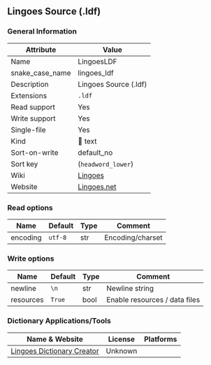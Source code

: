 ## Lingoes Source (.ldf)

### General Information

| Attribute       | Value                                                               |
| --------------- | ------------------------------------------------------------------- |
| Name            | LingoesLDF                                                          |
| snake_case_name | lingoes_ldf                                                         |
| Description     | Lingoes Source (.ldf)                                               |
| Extensions      | `.ldf`                                                              |
| Read support    | Yes                                                                 |
| Write support   | Yes                                                                 |
| Single-file     | Yes                                                                 |
| Kind            | 📝 text                                                              |
| Sort-on-write   | default_no                                                          |
| Sort key        | (`headword_lower`)                                                  |
| Wiki            | [Lingoes](https://en.wikipedia.org/wiki/Lingoes)                    |
| Website         | [Lingoes.net](http://www.lingoes.net/en/dictionary/dict_format.php) |

### Read options

| Name     | Default | Type | Comment          |
| -------- | ------- | ---- | ---------------- |
| encoding | `utf-8` | str  | Encoding/charset |

### Write options

| Name      | Default | Type | Comment                       |
| --------- | ------- | ---- | ----------------------------- |
| newline   | `\n`    | str  | Newline string                |
| resources | `True`  | bool | Enable resources / data files |



### Dictionary Applications/Tools

| Name & Website                                                                     | License | Platforms |
| ---------------------------------------------------------------------------------- | ------- | --------- |
| [Lingoes Dictionary Creator](http://www.lingoes.net/en/dictionary/dict_format.php) | Unknown |           |
